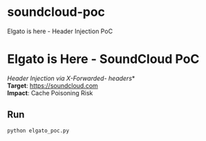 # soundcloud-poc
Elgato is here - Header Injection PoC
# Elgato is Here - SoundCloud PoC

**Header Injection via X-Forwarded-* headers**  
**Target**: https://soundcloud.com  
**Impact**: Cache Poisoning Risk

## Run
```bash
python elgato_poc.py
